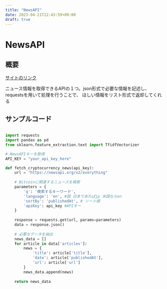 ```yaml
---
title: "NewsAPI"
date: 2023-04-21T22:43:59+09:00
draft: true
---
```


# NewsAPI

## 概要

[サイトのリンク](https://newsapi.org/)

ニュース情報を取得できるAPIの１つ。json形式で必要な情報を記述し、requestsを用いて処理を行うことで、
ほしい情報をリスト形式で返却してくれる

## サンプルコード

``` Python

import requests
import pandas as pd
from sklearn.feature_extraction.text import TfidfVectorizer

# NewsAPIキーを取得
API_KEY = "your_api_key_here"

def fetch_cryptocurrency_news(api_key):
    url = "https://newsapi.org/v2/everything"
    
    # Bitcoinに関連するニュースを検索
    parameters = {
        'q': '検索するキーワード',
        'language': 'en', #国 日本であればjp 米国ならen
        'sortBy': 'publishedAt', # ソート順
        'apiKey': api_key #APIキー
    }
    
    response = requests.get(url, params=parameters)
    data = response.json()
    
    # 必要なデータを抽出
    news_data = []
    for article in data['articles']:
        news = {
            'title': article['title'],
            'date': article['publishedAt'],
            'url': article['url']
        }
        news_data.append(news)
    
    return news_data

```